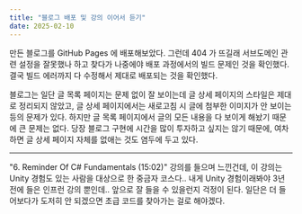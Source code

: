 ```yaml
---
title: "블로그 배포 및 강의 이어서 듣기"
date: 2025-02-10
---
```


만든 블로그를 GitHub Pages 에 배포해보았다. 그런데 404 가 뜨길래 서브도메인 관련 설정을 잘못했나 하고 찾다가 나중에야 배포 과정에서의 빌드 문제인 것을 확인했다. 결국 빌드 에러까지 다 수정해서 제대로 배포되는 것을 확인했다.

블로그는 일단 글 목록 페이지는 문제 없이 잘 보이는데 글 상세 페이지의 스타일은 제대로 정리되지 않았고, 글 상세 페이지에서는 새로고침 시 글에 첨부한 이미지가 안 보이는 등의 문제가 있다. 하지만 글 목록 페이지에서 글의 모든 내용을 다 보이게 해놨기 때문에 큰 문제는 없다. 당장 블로그 구현에 시간을 많이 투자하고 싶지는 않기 때문에, 여차하면 글 상세 페이지 자체를 없애는 것도 염두에 두고 있다.

---

"6. Reminder Of C# Fundamentals (15:02)" 강의를 들으며 느낀건데, 이 강의는 Unity 경험도 있는 사람을 대상으로 한 중금자 코스다.. 내게 Unity 경험이래봐야 3년 전에 들은 인프런 강의 뿐인데.. 앞으로 잘 들을 수 있을런지 걱정이 된다. 일단은 더 들어보다가 도저히 안 되겠으면 초급 코드를 찾아가는 걸로 해야겠다.